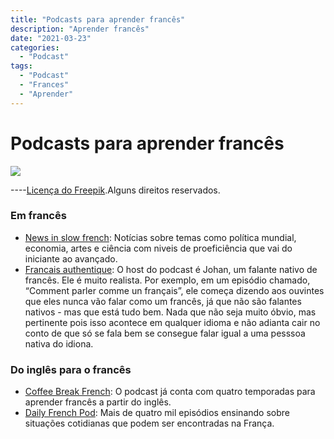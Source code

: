 ```yaml
---
title: "Podcasts para aprender francês"
description: "Aprender francês"
date: "2021-03-23"
categories:
  - "Podcast"
tags:
  - "Podcast"
  - "Frances"
  - "Aprender"
---
```




# Podcasts para aprender francês

![](https://i.imgur.com/VMQYx53.jpg)

----[Licença do Freepik](https://br.freepik.com/vetores-gratis/pequenos-homens-e-mulheres-ouvindo-radio-ou-transmitindo-ilustracao-plana-ilustracao-de-desenho-animado_12699866.htm#page=1&query=podcast&position=37).Alguns direitos reservados.


### Em francês

- [News in slow french](https://www.newsinslowfrench.com/): Notícias sobre temas como política mundial, economia, artes e ciência com niveis de proeficiência que vai do iniciante ao avançado.
- [Francais authentique](https://www.francaisauthentique.com/podcasts/): O host do podcast é Johan, um falante nativo de francês. Ele é muito realista. Por exemplo, em um episódio chamado, “Comment parler comme un français”, ele começa dizendo aos ouvintes que eles nunca vão falar como um francês, já que não são falantes nativos - mas que está tudo bem. Nada que não seja muito óbvio, mas pertinente pois isso acontece em qualquer idioma e não adianta cair no conto de que só se fala bem se consegue falar igual a uma pesssoa nativa do idiona.



### Do inglês para o francês

- [Coffee Break French](https://coffeebreaklanguages.com/coffeebreakfrench/): O podcast já conta com quatro temporadas para aprender francês a partir do inglês.  
- [Daily French Pod](https://dailyfrenchpod.com/): Mais de quatro mil episódios ensinando sobre situações cotidianas que podem ser encontradas na França.

